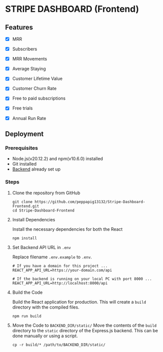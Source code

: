 # STRIPE DASHBOARD (Frontend)

## Features

- [x] MRR
- [x] Subscribers
- [x] MRR Movements
- [x] Average Staying
- [x] Customer Lifetime Value
- [x] Customer Churn Rate
- [x] Free to paid subscriptions
- [x] Free trials
- [x] Annual Run Rate


## Deployment

### Prerequisites

- Node.js(v20.12.2) and npm(v10.6.0) installed
- Git installed
- [Backend](https://github.com/peppapig13132/Stripe-Dashboard-Backend) already set up

### Steps

1. Clone the repository from GitHub
    
    ```
    git clone https://github.com/peppapig13132/Stripe-Dashboard-Frontend.git
    cd Stripe-Dashboard-Frontend
    ```

2. Install Dependencies
    
    Install the necessary dependencies for both the React 
    ```
    npm install
    ```

3. Set Backend API URL in `.env`

    Replace filename `.env.example` to `.env`.
    ```
    # If you have a domain for this project ...
    REACT_APP_API_URL=https://your-domain.com/api

    # If the backend is running on your local PC with port 8000 ...
    REACT_APP_API_URL=http://localhost:8000/api
    ```

4. Build the Code

    Build the React application for production. This will create a `build` directory with the compiled files.
    ```
    npm run build
    ```

5. Move the Code to `BACKEND_DIR/static/`
    Move the contents of the `build` directory to the `static` directory of the Express.js backend. This can be done manually or using a script.
    ```
    cp -r build/* /path/to/BACKEND_DIR/static/
    ```
